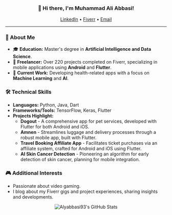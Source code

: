 <h3 align="center">👋 Hi there, I'm Muhammad Ali Abbasi!</h3>

<p align="center">
  <a href="https://www.linkedin.com/in/alyabbasi93/">LinkedIn</a> •
  <a href="https://www.fiverr.com/alyabbasi">Fiverr</a> •
  <a href="mailto:alyabbasi93@icloud.com">Email</a>
</p>

---

### 🌱 About Me
- 🎓 **Education:** Master's degree in **Artificial Intelligence and Data Science**.
- 💼 **Freelancer:** Over 220 projects completed on Fiverr, specializing in mobile applications using **Android** and **Flutter**.
- 🚀 **Current Work:** Developing health-related apps with a focus on **Machine Learning** and **AI**.

### 🛠️ Technical Skills
- **Languages:** Python, Java, Dart
- **Frameworks/Tools:** TensorFlow, Keras, Flutter
- **Projects Highlight:**
  - **Dogout** - A comprehensive app for pet services, developed with Flutter for both Android and iOS.
  - **Amnen** - Streamlines luggage and delivery processes through a robust mobile app, built with Flutter.
  - **Travel Booking Affiliate App** - Facilitates ticket purchases via an affiliate system, crafted for Android and iOS using Flutter.
  - **AI Skin Cancer Detection** - Pioneering an algorithm for early detection of skin cancer, planning for mobile integration.

### 🎮 Additional Interests
- Passionate about video gaming.
- I blog about my Fiverr gigs and project experiences, sharing insights and developments.

<div align="center">
  <img src="https://github-readme-stats.vercel.app/api?username=alyabbasi93&show_icons=true&theme=tokyonight" alt="Alyabbasi93's GitHub Stats">
</div>
